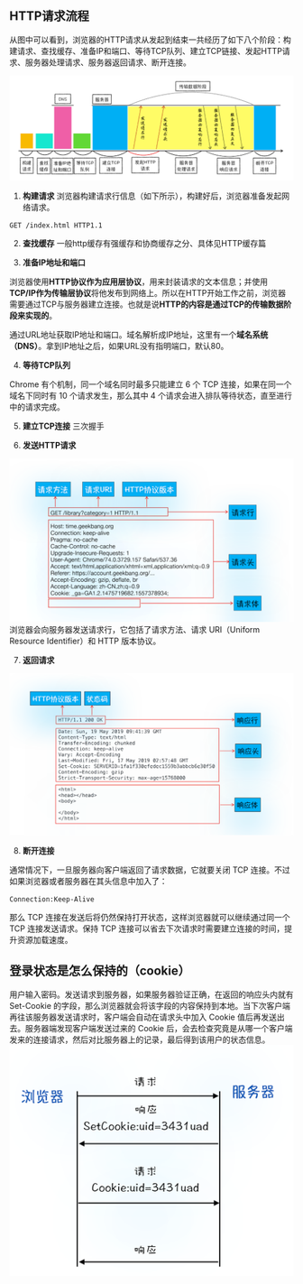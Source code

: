 ## HTTP请求流程
从图中可以看到，浏览器的HTTP请求从发起到结束一共经历了如下八个阶段：构建请求、查找缓存、准备IP和端口、等待TCP队列、建立TCP链接、发起HTTP请求、服务器处理请求、服务器返回请求、断开连接。

![HTTP请求流程](../../Images/浏览器/HTTP请求流程.png)

1. **构建请求** 浏览器构建请求行信息（如下所示），构建好后，浏览器准备发起网络请求。
```
GET /index.html HTTP1.1
```

2. **查找缓存** 一般http缓存有强缓存和协商缓存之分、具体见HTTP缓存篇

3. **准备IP地址和端口** 

浏览器使用**HTTP协议作为应用层协议**，用来封装请求的文本信息；并使用**TCP/IP作为传输层协议**将他发布到网络上。所以在HTTP开始工作之前，浏览器需要通过TCP与服务器建立连接。也就是说**HTTP的内容是通过TCP的传输数据阶段来实现的**。

通过URL地址获取IP地址和端口。域名解析成IP地址，这里有一个**域名系统（DNS）**。拿到IP地址之后，如果URL没有指明端口，默认80。

4. **等待TCP队列**

Chrome 有个机制，同一个域名同时最多只能建立 6 个 TCP 连接，如果在同一个域名下同时有 10 个请求发生，那么其中 4 个请求会进入排队等待状态，直至进行中的请求完成。

5. **建立TCP连接** 三次握手

6. **发送HTTP请求**

![HTTP请求数据格式](../../Images/浏览器/HTTP请求数据格式.png)
浏览器会向服务器发送请求行，它包括了请求方法、请求 URI（Uniform Resource Identifier）和 HTTP 版本协议。

7. **返回请求**

![服务器响应的数据格式](../../Images/浏览器/服务器响应的数据格式.png)

8. **断开连接**

通常情况下，一旦服务器向客户端返回了请求数据，它就要关闭 TCP 连接。不过如果浏览器或者服务器在其头信息中加入了：
```
Connection:Keep-Alive 
```

那么 TCP 连接在发送后将仍然保持打开状态，这样浏览器就可以继续通过同一个 TCP 连接发送请求。保持 TCP 连接可以省去下次请求时需要建立连接的时间，提升资源加载速度。


## 登录状态是怎么保持的（cookie）

用户输入密码。发送请求到服务器，如果服务器验证正确，在返回的响应头内就有Set-Cookie 的字段，那么浏览器就会将该字段的内容保持到本地。当下次客户端再往该服务器发送请求时，客户端会自动在请求头中加入 Cookie 值后再发送出去。服务器端发现客户端发送过来的 Cookie 后，会去检查究竟是从哪一个客户端发来的连接请求，然后对比服务器上的记录，最后得到该用户的状态信息。
![cookie流程](../../Images/浏览器/cookie流程.png)

